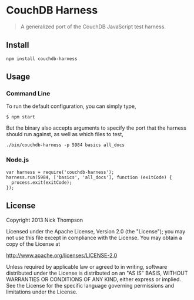 # CouchDB Harness

>A generalized port of the CouchDB JavaScript test harness.

## Install

```
npm install couchdb-harness
```

## Usage

### Command Line

To run the default configuration, you can simply type,

```
$ npm start
```

But the binary also accepts arguments to specify the port that the harness
should run against, as well as which files to test,

```
./bin/couchdb-harness -p 5984 basics all_docs
```

### Node.js

```
var harness = require('couchdb-harness');
harness.run(5984, ['basics', 'all_docs'], function (exitCode) {
  process.exit(exitCode);
});
```

## License

Copyright 2013 Nick Thompson

Licensed under the Apache License, Version 2.0 (the "License");
you may not use this file except in compliance with the License.
You may obtain a copy of the License at

   http://www.apache.org/licenses/LICENSE-2.0

Unless required by applicable law or agreed to in writing, software
distributed under the License is distributed on an "AS IS" BASIS,
WITHOUT WARRANTIES OR CONDITIONS OF ANY KIND, either express or implied.
See the License for the specific language governing permissions and
limitations under the License.
